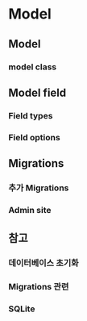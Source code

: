 # Model

## Model
### model class

## Model field
### Field types
### Field options

## Migrations
### 추가 Migrations
### Admin site

## 참고
### 데이터베이스 초기화
### Migrations 관련
### SQLite
